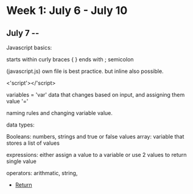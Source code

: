 
# Week 1: July 6 - July 10

## July 7 --

Javascript basics: 

starts within curly braces { } ends with ; semicolon

(javascript.js) own file is best practice.
but inline also possible.

<'script'></'script>

variables = 'var'
data that changes based on input, and assigning them value '='

naming rules and changing variable value.

data types: 

Booleans: numbers, strings and true or false values
array: variable that stores a list of values

expressions: either assign a value to a variable or use 2 values to return single value

operators: arithmatic, string,







* [Return](README.md)

